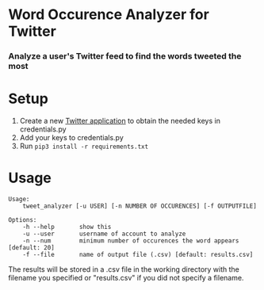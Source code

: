 # Word Occurence Analyzer for Twitter
### Analyze a user's Twitter feed to find the words tweeted the most

# Setup
1. Create a new [Twitter application](https://apps.twitter.com/) to obtain the needed keys in credentials.py 
2. Add your keys to credentials.py
3. Run `pip3 install -r requirements.txt`

# Usage

	Usage: 
    	tweet_analyzer [-u USER] [-n NUMBER OF OCCURENCES] [-f OUTPUTFILE]

	Options:
	    -h --help       show this  
	    -u --user       username of account to analyze  
	    -n --num        minimum number of occurences the word appears [default: 20]  
	    -f --file	    name of output file (.csv) [default: results.csv]  

The results will be stored in a .csv file in the working directory with the filename you specified or "results.csv" if you did not specify a filename. 
